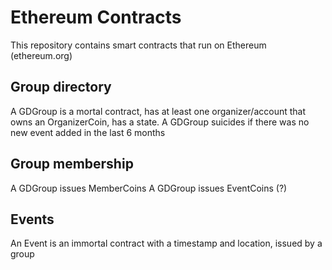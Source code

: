 # Ethereum Contracts

This repository contains smart contracts that run on Ethereum (ethereum.org)

## Group directory
A GDGroup is a mortal contract, has at least one organizer/account that owns an OrganizerCoin, has a state.
A GDGroup suicides if there was no new event added in the last 6 months

## Group membership
A GDGroup issues MemberCoins
A GDGroup issues EventCoins (?)

## Events
An Event is an immortal contract with a timestamp and location, issued by a group

